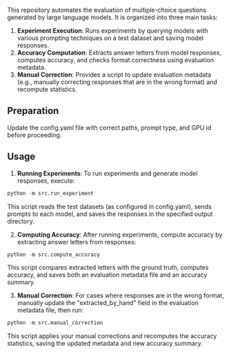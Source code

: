 This repository automates the evaluation of multiple-choice questions generated by large language models. It is organized into three main tasks:

1. **Experiment Execution**: Runs experiments by querying models with various prompting techniques on a test dataset and saving model responses.
2. **Accuracy Computation**: Extracts answer letters from model responses, computes accuracy, and checks format correctness using evaluation metadata.
3. **Manual Correction**: Provides a script to update evaluation metadata (e.g., manually correcting responses that are in the wrong format) and recompute statistics.

## Preparation
Update the config.yaml file with correct paths, prompt type, and GPU id before proceeding.

## Usage
1. **Running Experiments**: To run experiments and generate model responses, execute: 
```python
python -m src.run_experiment
```
This script reads the test datasets (as configured in config.yaml), sends prompts to each model, and saves the responses in the specified output directory.

2. **Computing Accuracy**: After running experiments, compute accuracy by extracting answer letters from responses: 
```python
python -m src.compute_accuracy
```
This script compares extracted letters with the ground truth, computes accuracy, and saves both an evaluation metadata file and an accuracy summary.


3. **Manual Correction**: For cases where responses are in the wrong format, manually update the "extracted_by_hand" field in the evaluation metadata file, then run: 
```python
python -m src.manual_correction
```
This script applies your manual corrections and recomputes the accuracy statistics, saving the updated metadata and new accuracy summary.

